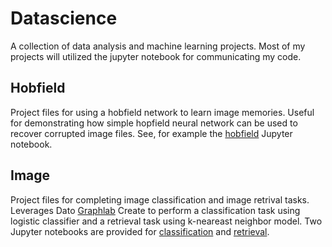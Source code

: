 # Datascience
A collection of data analysis and machine learning projects. Most of my projects will utilized the jupyter notebook for communicating my code.

## Hobfield
Project files for using a hobfield network to learn image memories. Useful for demonstrating how simple hopfield neural network can be used to recover corrupted image files. See, for example the [hobfield](https://github.com/lradams-gwu/datascience/blob/master/hobfield/hobfield.ipynb) Jupyter notebook.

## Image
Project files for completing image classification and image retrival tasks. Leverages Dato [Graphlab](https://dato.com/) Create to perform a classification task using logistic classifier and a retrieval task using k-neareast neighbor model. Two Jupyter notebooks are provided for [classification](https://github.com/lradams-gwu/datascience/blob/master/image/ImageClassification.ipynb) and [retrieval](https://github.com/lradams-gwu/datascience/blob/master/image/ImageRetrieval.ipynb).
